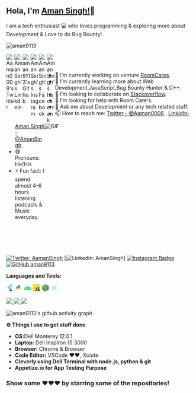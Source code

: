 ## Hola, I'm [Aman Singh!](https://aman9113.github.io/my-protfolio/)👋
I am a tech enthusiast 💻 who loves programming & exploring more about Development & Love to do Bug Bounty!
<p align="left">
<img src="https://komarev.com/ghpvc/?username=aman9113&label=Profile views&color=green&style=plastic" alt="aman9113" /> 
</p>


<a href="https://twitter.com/Aaman0008">
  <img align="left" alt="Aaman0008's Twitter" width="22px" src="https://cdn.jsdelivr.net/npm/simple-icons@v3/icons/twitter.svg" />
</a>
<a href="https://www.linkedin.com/in/aman-singh-484549202/">
  <img align="left" alt="Aman Singh's Linkdein" width="22px" src="https://cdn.jsdelivr.net/npm/simple-icons@v3/icons/linkedin.svg" />
</a>
<a href="https://github.com/aman9113/">
  <img align="left" alt="aman9113's Github" width="22px" src="https://cdn.jsdelivr.net/npm/simple-icons@v3/icons/github.svg" />
</a>

<a href="https://www.instagram.com/__amansingh__0008/">
  <img align="left" alt="Aman Singh's Instagram" width="22px" src="https://cdn.jsdelivr.net/npm/simple-icons@v3/icons/instagram.svg" />
</a>
<a href="https://www.facebook.com/amansingh.socialist/">
  <img align="left" alt="Aman Singh's Facebook" width="22px" src="https://cdn.jsdelivr.net/npm/simple-icons@v3/icons/facebook.svg" />
<a href="https://www.hackerrank.com/amansinghajay222">
  <img align="left" alt="Aman Singh's hackerrank" width="22px" src="https://cdn.jsdelivr.net/npm/simple-icons@v3/icons/hackerrank.svg" />
	</a><img align="right" alt="GIF" src="https://camo.githubusercontent.com/992babdffd8c74a1502de375fbdf7e4d54773242/68747470733a2f2f6d656469612e67697068792e636f6d2f6d656469612f53576f536b4e36447854737a71494b4571762f67697068792e676966" width="400" height="355" />
</a>
<br/>
<br/>


- 🔭 I’m currently working on venture [RoomCares](https://www.facebook.com/roomcares/).
- 🌱 I’m currently learning more about Web Development,JavaScript,Bug Bounty Hunter & C++.
- 👯 I’m looking to collaborate on [Stackoverflow](https://stackoverflow.com/users/18575240/aman-singh).
- 🤔 I’m looking for help with Room Care's.
- 💬 Ask me about Development or any tech related stuff.
- 📫 How to reach me: [Twitter - @Aaman0008](https://twitter.com/Aaman0008) , [LinkidIn-Aman Singh - @AmanSingh](https://www.linkedin.com/in/aman-singh-484549202/)
- 😄 Pronouns: He/His    
- ⚡ Fun fact: I spend almost 4-6 hours listening podcasts & Music everyday.        
           
 
[![Twitter: AamanSingh](https://img.shields.io/twitter/follow/AamanSingh?style=social)](https://twitter.com/Aaman0008)
[![Linkedin: AmanSingh](https://img.shields.io/badge/-amansingh-blue?style=flat-square&logo=Linkedin&logoColor=white&link=https://www.linkedin.com/in/aman-singh-484549202//)]
[![Instagram Badge](https://img.shields.io/badge/-Instagram-e4405f?style=flat-square&logo=Instagram&logoColor=white)](https://www.instagram.com/__amansingh__0008/) 
[![GitHub aman9113](https://img.shields.io/github/followers/aman9113?label=follow&style=social)](https://github.com/aman9113)

**Languages and Tools:**  

<code><img height="20" src="https://raw.githubusercontent.com/github/explore/80688e429a7d4ef2fca1e82350fe8e3517d3494d/topics/flutter/flutter.png"></code>
<code><img height="20" src="https://raw.githubusercontent.com/github/explore/80688e429a7d4ef2fca1e82350fe8e3517d3494d/topics/python/python.png"></code>
<code><img height="20" src="https://raw.githubusercontent.com/github/explore/80688e429a7d4ef2fca1e82350fe8e3517d3494d/topics/android/android.png"></code>
<code><img height="20" src="https://raw.githubusercontent.com/github/explore/80688e429a7d4ef2fca1e82350fe8e3517d3494d/topics/javascript/javascript.png"></code>
<code><img height="20" src="https://raw.githubusercontent.com/github/explore/80688e429a7d4ef2fca1e82350fe8e3517d3494d/topics/nodejs/nodejs.png"></code>
<code><img height="20" src="https://raw.githubusercontent.com/github/explore/80688e429a7d4ef2fca1e82350fe8e3517d3494d/topics/react/react.png"></code>   

<a href="https://github.com/aman9113">
<img height="114em"src="https://github-readme-stats.vercel.app/api?username=aman9113&show_icons=true&theme=algolia&include_all_commits=true&count_private=true"/>

<img height="114em" src="https://github-readme-stats-eight-theta.vercel.app/api/top-langs/?username=aman9113&layout=compact&langs_count=6&theme=algolia"/>
<img height="114em" src="https://github-readme-streak-stats.herokuapp.com/?user=aman9113&show_icons=true&locale=en&layout=compact&theme=algolia&line_height=0"/>
</a>

![aman9113's github activity graph](https://activity-graph.herokuapp.com/graph?username=aman9113&bg_color=000000&color=4cd8f0&line=2fc8ee&point=ffffff&area=true&hide_border=true)

<b>⚙️ Things I use to get stuff done</b></summary>
  	<ul>
  	    <li><b>OS:</b>Dell Monterey 12.0.1</li>
	    <li><b>Laptop: </b> Dell Inspiron 15 3000</li>
  	    <li><b>Browser: </b>Chrome & Browser</li>
	    <li><b>Code Editor:</b> VSCode ❤❤, Xcode</li>
            <li><b>Cleverly using Dell Terminal with node.js, python & git</li>
		<li><b>Appetize.io for App Testing Purpose</li>
	</ul>	

<div align="centre">

### Show some ❤❤❤ by starring some of the repositories!





</div>
  
